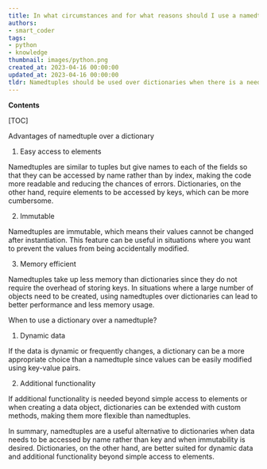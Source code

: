 ```yaml
---
title: In what circumstances and for what reasons should I use a namedtuple as opposed to a dictionary?
authors:
- smart_coder
tags:
- python
- knowledge
thumbnail: images/python.png
created_at: 2023-04-16 00:00:00
updated_at: 2023-04-16 00:00:00
tldr: Namedtuples should be used over dictionaries when there is a need for lightweight objects with a small, fixed set of fields or attributes.
---
```


**Contents**

[TOC]

Advantages of namedtuple over a dictionary

1. Easy access to elements

Namedtuples are similar to tuples but give names to each of the fields so that they can be accessed by name rather than by index, making the code more readable and reducing the chances of errors. Dictionaries, on the other hand, require elements to be accessed by keys, which can be more cumbersome.

2. Immutable

Namedtuples are immutable, which means their values cannot be changed after instantiation. This feature can be useful in situations where you want to prevent the values from being accidentally modified.

3. Memory efficient

Namedtuples take up less memory than dictionaries since they do not require the overhead of storing keys. In situations where a large number of objects need to be created, using namedtuples over dictionaries can lead to better performance and less memory usage.

When to use a dictionary over a namedtuple?

1. Dynamic data

If the data is dynamic or frequently changes, a dictionary can be a more appropriate choice than a namedtuple since values can be easily modified using key-value pairs.

2. Additional functionality

If additional functionality is needed beyond simple access to elements or when creating a data object, dictionaries can be extended with custom methods, making them more flexible than namedtuples.

In summary, namedtuples are a useful alternative to dictionaries when data needs to be accessed by name rather than key and when immutability is desired. Dictionaries, on the other hand, are better suited for dynamic data and additional functionality beyond simple access to elements.
